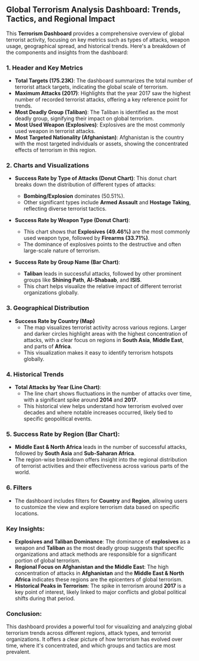 ## **Global Terrorism Analysis Dashboard: Trends, Tactics, and Regional Impact**

This **Terrorism Dashboard** provides a comprehensive overview of global terrorist activity, focusing on key metrics such as types of attacks, weapon usage, geographical spread, and historical trends. Here's a breakdown of the components and insights from the dashboard:

### 1. **Header and Key Metrics**
- **Total Targets (175.23K)**: The dashboard summarizes the total number of terrorist attack targets, indicating the global scale of terrorism.
- **Maximum Attacks (2017)**: Highlights that the year 2017 saw the highest number of recorded terrorist attacks, offering a key reference point for trends.
- **Most Deadly Group (Taliban)**: The Taliban is identified as the most deadly group, signifying their impact on global terrorism.
- **Most Used Weapon (Explosives)**: Explosives are the most commonly used weapon in terrorist attacks.
- **Most Targeted Nationality (Afghanistan)**: Afghanistan is the country with the most targeted individuals or assets, showing the concentrated effects of terrorism in this region.

### 2. **Charts and Visualizations**
- **Success Rate by Type of Attacks (Donut Chart)**:
  This donut chart breaks down the distribution of different types of attacks:
  - **Bombing/Explosion** dominates (50.51%).
  - Other significant types include **Armed Assault** and **Hostage Taking**, reflecting diverse terrorist tactics.
  
- **Success Rate by Weapon Type (Donut Chart)**:
  - This chart shows that **Explosives (49.46%)** are the most commonly used weapon type, followed by **Firearms (33.71%)**.
  - The dominance of explosives points to the destructive and often large-scale nature of terrorism.

- **Success Rate by Group Name (Bar Chart)**:
  - **Taliban** leads in successful attacks, followed by other prominent groups like **Shining Path**, **Al-Shabaab**, and **ISIS**.
  - This chart helps visualize the relative impact of different terrorist organizations globally.

### 3. **Geographical Distribution**
- **Success Rate by Country (Map)**
  - The map visualizes terrorist activity across various regions. Larger and darker circles highlight areas with the highest concentration of attacks, with a clear focus on regions in **South Asia**, **Middle East**, and parts of **Africa**.
  - This visualization makes it easy to identify terrorism hotspots globally.

### 4. **Historical Trends**
- **Total Attacks by Year (Line Chart)**:
  - The line chart shows fluctuations in the number of attacks over time, with a significant spike around **2014** and **2017**.
  - This historical view helps understand how terrorism evolved over decades and where notable increases occurred, likely tied to specific geopolitical events.

### 5. **Success Rate by Region (Bar Chart)**:
  - **Middle East & North Africa** leads in the number of successful attacks, followed by **South Asia** and **Sub-Saharan Africa**.
  - The region-wise breakdown offers insight into the regional distribution of terrorist activities and their effectiveness across various parts of the world.

### 6. **Filters**
  - The dashboard includes filters for **Country** and **Region**, allowing users to customize the view and explore terrorism data based on specific locations.

### Key Insights:
- **Explosives and Taliban Dominance**: The dominance of **explosives** as a weapon and **Taliban** as the most deadly group suggests that specific organizations and attack methods are responsible for a significant portion of global terrorism.
- **Regional Focus on Afghanistan and the Middle East**: The high concentration of attacks in **Afghanistan** and the **Middle East & North Africa** indicates these regions are the epicenters of global terrorism.
- **Historical Peaks in Terrorism**: The spike in terrorism around **2017** is a key point of interest, likely linked to major conflicts and global political shifts during that period.

### Conclusion:
This dashboard provides a powerful tool for visualizing and analyzing global terrorism trends across different regions, attack types, and terrorist organizations. It offers a clear picture of how terrorism has evolved over time, where it's concentrated, and which groups and tactics are most prevalent.

